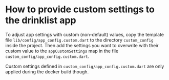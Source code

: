 # How to provide custom settings to the drinklist app

To adjust app settings with custom (non-default) values, copy the template file `lib/config/app_config.custom.dart` to the directory `custom_config` inside the project.
Then add the settings you want to overwrite with their custom value to the `appCustomSettings` map in the file `custom_config/app_config.custom.dart`.

Custom settings defined in `custom_config/app_config.custom.dart` are only applied during the docker build though.